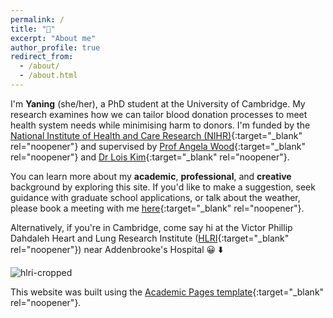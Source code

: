 ```yaml
---
permalink: /
title: "👋"
excerpt: "About me"
author_profile: true
redirect_from: 
  - /about/
  - /about.html
---
```


I'm **Yaning** (she/her), a PhD student at the University of Cambridge. My research examines how we can tailor blood donation processes to meet health system needs while minimising harm to donors. I'm funded by the [National Institute of Health and Care Research (NIHR)](https://www.nihr.ac.uk/){:target="_blank" rel="noopener"} and supervised by [Prof Angela Wood](https://www.phpc.cam.ac.uk/people/ceu-group/ceu-senior-academic-staff/angela-wood/){:target="_blank" rel="noopener"} and [Dr Lois Kim](https://www.phpc.cam.ac.uk/people/ceu-group/ceu-research-staff/lois-kim/){:target="_blank" rel="noopener"}.

You can learn more about my **academic**, **professional**, and **creative** background by exploring this site. If you'd like to make a suggestion, seek guidance with graduate school applications, or talk about the weather, please book a meeting with me [here](https://calendly.com/yaningwu/30min){:target="_blank" rel="noopener"}.

Alternatively, if you're in Cambridge, come say hi at the Victor Phillip Dahdaleh Heart and Lung Research Institute ([HLRI](https://www.hlri.cam.ac.uk/){:target="_blank" rel="noopener"}) near Addenbrooke's Hospital 😀 ⬇️

![hlri-cropped](https://github.com/yaning-wu/yaning-wu.github.io/assets/145920710/27efc361-6b76-4e28-9754-ae151afcb43e)

This website was built using the [Academic Pages template](https://academicpages.github.io/){:target="_blank" rel="noopener"}. 
